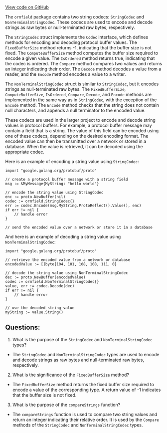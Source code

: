 [View code on GitHub](https://github.com/cosmos/cosmos-sdk/blob/main/orm/encoding/ormfield/string.go)

The `ormfield` package contains two string codecs: `StringCodec` and `NonTerminalStringCodec`. These codecs are used to encode and decode strings as raw bytes or null-terminated raw bytes, respectively. 

The `StringCodec` struct implements the `Codec` interface, which defines methods for encoding and decoding protocol buffer values. The `FixedBufferSize` method returns -1, indicating that the buffer size is not fixed. The `ComputeBufferSize` method computes the buffer size required to encode a given value. The `IsOrdered` method returns true, indicating that the codec is ordered. The `Compare` method compares two values and returns an integer indicating their order. The `Decode` method decodes a value from a reader, and the `Encode` method encodes a value to a writer.

The `NonTerminalStringCodec` struct is similar to `StringCodec`, but it encodes strings as null-terminated raw bytes. The `FixedBufferSize`, `ComputeBufferSize`, `IsOrdered`, `Compare`, `Decode`, and `Encode` methods are implemented in the same way as in `StringCodec`, with the exception of the `Encode` method. The `Encode` method checks that the string does not contain null characters, and appends a null terminator to the encoded value.

These codecs are used in the larger project to encode and decode string values in protocol buffers. For example, a protocol buffer message may contain a field that is a string. The value of this field can be encoded using one of these codecs, depending on the desired encoding format. The encoded value can then be transmitted over a network or stored in a database. When the value is retrieved, it can be decoded using the appropriate codec. 

Here is an example of encoding a string value using `StringCodec`:

```
import "google.golang.org/protobuf/proto"

// create a protocol buffer message with a string field
msg := &MyMessage{MyString: "hello world"}

// encode the string value using StringCodec
enc := proto.NewBuffer(nil)
codec := ormfield.StringCodec{}
err := codec.Encode(msg.MyString.ProtoReflect().Value(), enc)
if err != nil {
    // handle error
}

// send the encoded value over a network or store it in a database
```

And here is an example of decoding a string value using `NonTerminalStringCodec`:

```
import "google.golang.org/protobuf/proto"

// retrieve the encoded value from a network or database
encodedValue := []byte{104, 101, 108, 108, 111, 0}

// decode the string value using NonTerminalStringCodec
dec := proto.NewBuffer(encodedValue)
codec := ormfield.NonTerminalStringCodec{}
value, err := codec.Decode(dec)
if err != nil {
    // handle error
}

// use the decoded string value
myString := value.String()
```
## Questions: 
 1. What is the purpose of the `StringCodec` and `NonTerminalStringCodec` types?
- The `StringCodec` and `NonTerminalStringCodec` types are used to encode and decode strings as raw bytes and null-terminated raw bytes, respectively.

2. What is the significance of the `FixedBufferSize` method?
- The `FixedBufferSize` method returns the fixed buffer size required to encode a value of the corresponding type. A return value of -1 indicates that the buffer size is not fixed.

3. What is the purpose of the `compareStrings` function?
- The `compareStrings` function is used to compare two string values and return an integer indicating their relative order. It is used by the `Compare` methods of the `StringCodec` and `NonTerminalStringCodec` types.